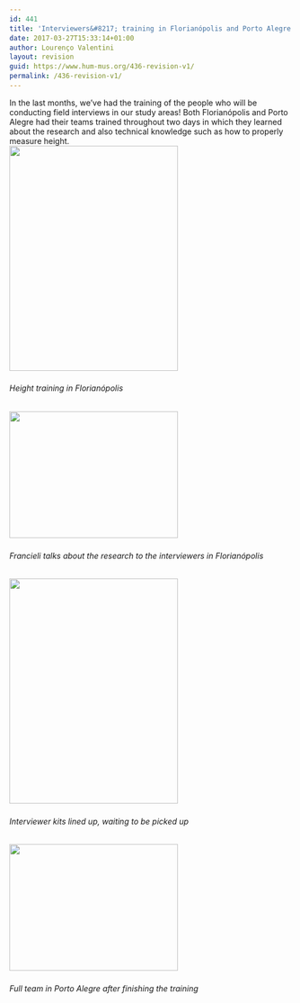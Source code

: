 ```yaml
---
id: 441
title: 'Interviewers&#8217; training in Florianópolis and Porto Alegre'
date: 2017-03-27T15:33:14+01:00
author: Lourenço Valentini
layout: revision
guid: https://www.hum-mus.org/436-revision-v1/
permalink: /436-revision-v1/
---
```

In the last months, we&#8217;ve had the training of the people who will be conducting field interviews in our study areas! Both Florianópolis and Porto Alegre had their teams trained throughout two days in which they learned about the research and also technical knowledge such as how to properly measure height.  
<img class="alignnone  wp-image-437" src="/wp-content/uploads/2017/03/4.jpg?resize=300%2C400&#038;ssl=1" alt="" width="300" height="400" srcset="/wp-content/uploads/2017/03/4.jpg?resize=225%2C300&ssl=1 225w, /wp-content/uploads/2017/03/4.jpg?w=720&ssl=1 720w" sizes="(max-width: 300px) 100vw, 300px" data-recalc-dims="1" /> 

###### Height training in Florianópolis

<img class="alignnone size-medium wp-image-438" src="/wp-content/uploads/2017/03/12.jpg?resize=300%2C225&#038;ssl=1" alt="" width="300" height="225" srcset="/wp-content/uploads/2017/03/12.jpg?resize=300%2C225&ssl=1 300w, /wp-content/uploads/2017/03/12.jpg?resize=768%2C576&ssl=1 768w, /wp-content/uploads/2017/03/12.jpg?w=960&ssl=1 960w" sizes="(max-width: 300px) 100vw, 300px" data-recalc-dims="1" /> 

###### Francieli talks about the research to the interviewers in Florianópolis

<img class="alignnone  wp-image-439" src="/wp-content/uploads/2017/03/capacitacao1.jpg?resize=300%2C400&#038;ssl=1" alt="" width="300" height="400" srcset="/wp-content/uploads/2017/03/capacitacao1.jpg?resize=225%2C300&ssl=1 225w, /wp-content/uploads/2017/03/capacitacao1.jpg?resize=768%2C1024&ssl=1 768w, /wp-content/uploads/2017/03/capacitacao1.jpg?w=852&ssl=1 852w" sizes="(max-width: 300px) 100vw, 300px" data-recalc-dims="1" /> 

###### Interviewer kits lined up, waiting to be picked up

<img class="alignnone size-medium wp-image-440" src="/wp-content/uploads/2017/03/capacitacao-todos.jpg?resize=300%2C225&#038;ssl=1" alt="" width="300" height="225" srcset="/wp-content/uploads/2017/03/capacitacao-todos.jpg?resize=300%2C225&ssl=1 300w, /wp-content/uploads/2017/03/capacitacao-todos.jpg?resize=768%2C576&ssl=1 768w, /wp-content/uploads/2017/03/capacitacao-todos.jpg?resize=1024%2C768&ssl=1 1024w, /wp-content/uploads/2017/03/capacitacao-todos.jpg?w=1136&ssl=1 1136w" sizes="(max-width: 300px) 100vw, 300px" data-recalc-dims="1" /> 

###### Full team in Porto Alegre after finishing the training